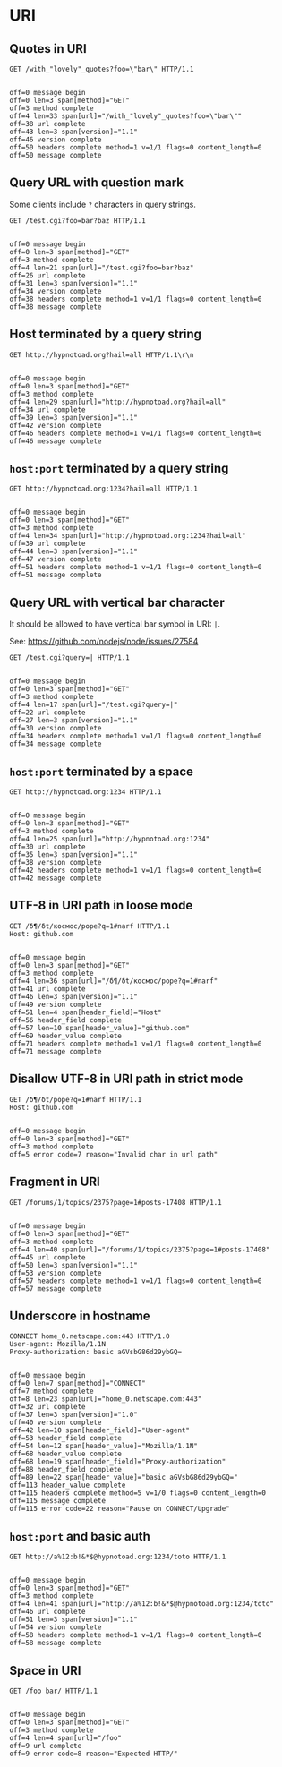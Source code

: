 URI
===

## Quotes in URI

<!-- meta={"type": "request"} -->
```http
GET /with_"lovely"_quotes?foo=\"bar\" HTTP/1.1


```

```log
off=0 message begin
off=0 len=3 span[method]="GET"
off=3 method complete
off=4 len=33 span[url]="/with_"lovely"_quotes?foo=\"bar\""
off=38 url complete
off=43 len=3 span[version]="1.1"
off=46 version complete
off=50 headers complete method=1 v=1/1 flags=0 content_length=0
off=50 message complete
```

## Query URL with question mark

Some clients include `?` characters in query strings.

<!-- meta={"type": "request"} -->
```http
GET /test.cgi?foo=bar?baz HTTP/1.1


```

```log
off=0 message begin
off=0 len=3 span[method]="GET"
off=3 method complete
off=4 len=21 span[url]="/test.cgi?foo=bar?baz"
off=26 url complete
off=31 len=3 span[version]="1.1"
off=34 version complete
off=38 headers complete method=1 v=1/1 flags=0 content_length=0
off=38 message complete
```

## Host terminated by a query string

<!-- meta={"type": "request"} -->
```http
GET http://hypnotoad.org?hail=all HTTP/1.1\r\n


```

```log
off=0 message begin
off=0 len=3 span[method]="GET"
off=3 method complete
off=4 len=29 span[url]="http://hypnotoad.org?hail=all"
off=34 url complete
off=39 len=3 span[version]="1.1"
off=42 version complete
off=46 headers complete method=1 v=1/1 flags=0 content_length=0
off=46 message complete
```

## `host:port` terminated by a query string

<!-- meta={"type": "request"} -->
```http
GET http://hypnotoad.org:1234?hail=all HTTP/1.1


```

```log
off=0 message begin
off=0 len=3 span[method]="GET"
off=3 method complete
off=4 len=34 span[url]="http://hypnotoad.org:1234?hail=all"
off=39 url complete
off=44 len=3 span[version]="1.1"
off=47 version complete
off=51 headers complete method=1 v=1/1 flags=0 content_length=0
off=51 message complete
```

## Query URL with vertical bar character

It should be allowed to have vertical bar symbol in URI: `|`.

See: https://github.com/nodejs/node/issues/27584

<!-- meta={"type": "request"} -->
```http
GET /test.cgi?query=| HTTP/1.1


```

```log
off=0 message begin
off=0 len=3 span[method]="GET"
off=3 method complete
off=4 len=17 span[url]="/test.cgi?query=|"
off=22 url complete
off=27 len=3 span[version]="1.1"
off=30 version complete
off=34 headers complete method=1 v=1/1 flags=0 content_length=0
off=34 message complete
```

## `host:port` terminated by a space

<!-- meta={"type": "request"} -->
```http
GET http://hypnotoad.org:1234 HTTP/1.1


```

```log
off=0 message begin
off=0 len=3 span[method]="GET"
off=3 method complete
off=4 len=25 span[url]="http://hypnotoad.org:1234"
off=30 url complete
off=35 len=3 span[version]="1.1"
off=38 version complete
off=42 headers complete method=1 v=1/1 flags=0 content_length=0
off=42 message complete
```

## UTF-8 in URI path in loose mode

<!-- meta={"type": "request", "mode": "loose", "noScan": true} -->
```http
GET /δ¶/δt/космос/pope?q=1#narf HTTP/1.1
Host: github.com


```

```log
off=0 message begin
off=0 len=3 span[method]="GET"
off=3 method complete
off=4 len=36 span[url]="/δ¶/δt/космос/pope?q=1#narf"
off=41 url complete
off=46 len=3 span[version]="1.1"
off=49 version complete
off=51 len=4 span[header_field]="Host"
off=56 header_field complete
off=57 len=10 span[header_value]="github.com"
off=69 header_value complete
off=71 headers complete method=1 v=1/1 flags=0 content_length=0
off=71 message complete
```

## Disallow UTF-8 in URI path in strict mode

<!-- meta={"type": "request", "mode": "strict", "noScan": true} -->
```http
GET /δ¶/δt/pope?q=1#narf HTTP/1.1
Host: github.com


```

```log
off=0 message begin
off=0 len=3 span[method]="GET"
off=3 method complete
off=5 error code=7 reason="Invalid char in url path"
```

## Fragment in URI

<!-- meta={"type": "request"} -->
```http
GET /forums/1/topics/2375?page=1#posts-17408 HTTP/1.1


```

```log
off=0 message begin
off=0 len=3 span[method]="GET"
off=3 method complete
off=4 len=40 span[url]="/forums/1/topics/2375?page=1#posts-17408"
off=45 url complete
off=50 len=3 span[version]="1.1"
off=53 version complete
off=57 headers complete method=1 v=1/1 flags=0 content_length=0
off=57 message complete
```

## Underscore in hostname

<!-- meta={"type": "request"} -->
```http
CONNECT home_0.netscape.com:443 HTTP/1.0
User-agent: Mozilla/1.1N
Proxy-authorization: basic aGVsbG86d29ybGQ=


```

```log
off=0 message begin
off=0 len=7 span[method]="CONNECT"
off=7 method complete
off=8 len=23 span[url]="home_0.netscape.com:443"
off=32 url complete
off=37 len=3 span[version]="1.0"
off=40 version complete
off=42 len=10 span[header_field]="User-agent"
off=53 header_field complete
off=54 len=12 span[header_value]="Mozilla/1.1N"
off=68 header_value complete
off=68 len=19 span[header_field]="Proxy-authorization"
off=88 header_field complete
off=89 len=22 span[header_value]="basic aGVsbG86d29ybGQ="
off=113 header_value complete
off=115 headers complete method=5 v=1/0 flags=0 content_length=0
off=115 message complete
off=115 error code=22 reason="Pause on CONNECT/Upgrade"
```

## `host:port` and basic auth

<!-- meta={"type": "request"} -->
```http
GET http://a%12:b!&*$@hypnotoad.org:1234/toto HTTP/1.1


```

```log
off=0 message begin
off=0 len=3 span[method]="GET"
off=3 method complete
off=4 len=41 span[url]="http://a%12:b!&*$@hypnotoad.org:1234/toto"
off=46 url complete
off=51 len=3 span[version]="1.1"
off=54 version complete
off=58 headers complete method=1 v=1/1 flags=0 content_length=0
off=58 message complete
```

## Space in URI

<!-- meta={"type": "request", "noScan": true} -->
```http
GET /foo bar/ HTTP/1.1


```

```log
off=0 message begin
off=0 len=3 span[method]="GET"
off=3 method complete
off=4 len=4 span[url]="/foo"
off=9 url complete
off=9 error code=8 reason="Expected HTTP/"
```
